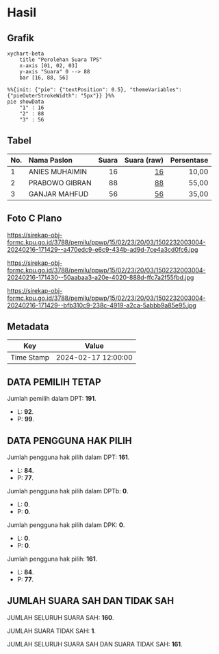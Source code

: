 # Hasil

## Grafik

```mermaid
xychart-beta
    title "Perolehan Suara TPS"
    x-axis [01, 02, 03]
    y-axis "Suara" 0 --> 88
    bar [16, 88, 56]
```

```mermaid
%%{init: {"pie": {"textPosition": 0.5}, "themeVariables": {"pieOuterStrokeWidth": "5px"}} }%%
pie showData
    "1" : 16
    "2" : 88
    "3" : 56
```

## Tabel

| No. | Nama Paslon    | Suara | Suara (raw) | Persentase |
|:--- |:-------------- | -----:| -----------:| ----------:|
| 1   | ANIES MUHAIMIN | 16    | [16][p-1]   | 10,00      |
| 2   | PRABOWO GIBRAN | 88    | [88][p-2]   | 55,00      |
| 3   | GANJAR MAHFUD  | 56    | [56][p-3]   | 35,00      |


[p-1]: https://github.com/gigit-pemilu/pemilu-2024-15-jambi/blob/main/pilpres/hitung-suara/sub/15-jambi/sub/02--merangin/sub/23-tabir-barat/sub/2003-pulau-tebakar/sub/004-tps/sub/paslon-1.txt
[p-2]: https://github.com/gigit-pemilu/pemilu-2024-15-jambi/blob/main/pilpres/hitung-suara/sub/15-jambi/sub/02--merangin/sub/23-tabir-barat/sub/2003-pulau-tebakar/sub/004-tps/sub/paslon-2.txt
[p-3]: https://github.com/gigit-pemilu/pemilu-2024-15-jambi/blob/main/pilpres/hitung-suara/sub/15-jambi/sub/02--merangin/sub/23-tabir-barat/sub/2003-pulau-tebakar/sub/004-tps/sub/paslon-3.txt

## Foto C Plano

https://sirekap-obj-formc.kpu.go.id/3788/pemilu/ppwp/15/02/23/20/03/1502232003004-20240216-171429--a470edc9-e6c9-434b-ad9d-7ce4a3cd0fc6.jpg

https://sirekap-obj-formc.kpu.go.id/3788/pemilu/ppwp/15/02/23/20/03/1502232003004-20240216-171430--50aabaa3-a20e-4020-888d-ffc7a2f55fbd.jpg

https://sirekap-obj-formc.kpu.go.id/3788/pemilu/ppwp/15/02/23/20/03/1502232003004-20240216-171429--bfb310c9-238c-4919-a2ca-5abbb9a85e95.jpg


## Metadata

| Key        | Value               |
| ---------- | ------------------- |
| Time Stamp | 2024-02-17 12:00:00 |


## DATA PEMILIH TETAP

Jumlah pemilih dalam DPT: **191**.
 * L: **92**.
 * P: **99**.

## DATA PENGGUNA HAK PILIH

Jumlah pengguna hak pilih dalam DPT: **161**.
 * L: **84**.
 * P: **77**.

Jumlah pengguna hak pilih dalam DPTb: **0**.
 * L: **0**.
 * P: **0**.

Jumlah pengguna hak pilih dalam DPK: **0**.
 * L: **0**.
 * P: **0**.

Jumlah pengguna hak pilih: **161**.
 * L: **84**.
 * P: **77**.

## JUMLAH SUARA SAH DAN TIDAK SAH

JUMLAH SELURUH SUARA SAH: **160**.

JUMLAH SUARA TIDAK SAH: **1**.

JUMLAH SELURUH SUARA SAH DAN SUARA TIDAK SAH: **161**.


